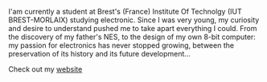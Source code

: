 I'am currently a student at Brest's (France) Institute Of Technolgy (IUT BREST-MORLAIX) studying electronic.
Since I was very young, my curiosity and desire to understand pushed me to take apart everything I could. 
From the discovery of my father's NES, to the design of my own 8-bit computer: my passion for electronics 
has never stopped growing, between the preservation of its history and its future development...

Check out my [website](https://arnaud-lecossec.com)

<!---
Arnaud-Le-Cossec/Arnaud-Le-Cossec is a ✨ special ✨ repository because its `README.md` (this file) appears on your GitHub profile.
You can click the Preview link to take a look at your changes.
--->
